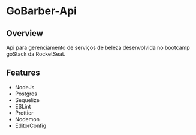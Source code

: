 # GoBarber-Api

## Overview

Api para gerenciamento de serviços de beleza desenvolvida no bootcamp goStack da RocketSeat.

## Features

- NodeJs
- Postgres
- Sequelize
- ESLint
- Prettier
- Nodemon
- EditorConfig
